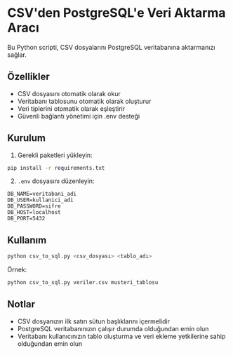 # CSV'den PostgreSQL'e Veri Aktarma Aracı

Bu Python scripti, CSV dosyalarını PostgreSQL veritabanına aktarmanızı sağlar.

## Özellikler

- CSV dosyasını otomatik olarak okur
- Veritabanı tablosunu otomatik olarak oluşturur
- Veri tiplerini otomatik olarak eşleştirir
- Güvenli bağlantı yönetimi için .env desteği

## Kurulum

1. Gerekli paketleri yükleyin:
```bash
pip install -r requirements.txt
```

2. `.env` dosyasını düzenleyin:
```
DB_NAME=veritabani_adi
DB_USER=kullanici_adi
DB_PASSWORD=sifre
DB_HOST=localhost
DB_PORT=5432
```

## Kullanım

```bash
python csv_to_sql.py <csv_dosyası> <tablo_adı>
```

Örnek:
```bash
python csv_to_sql.py veriler.csv musteri_tablosu
```

## Notlar

- CSV dosyanızın ilk satırı sütun başlıklarını içermelidir
- PostgreSQL veritabanınızın çalışır durumda olduğundan emin olun
- Veritabanı kullanıcınızın tablo oluşturma ve veri ekleme yetkilerine sahip olduğundan emin olun 